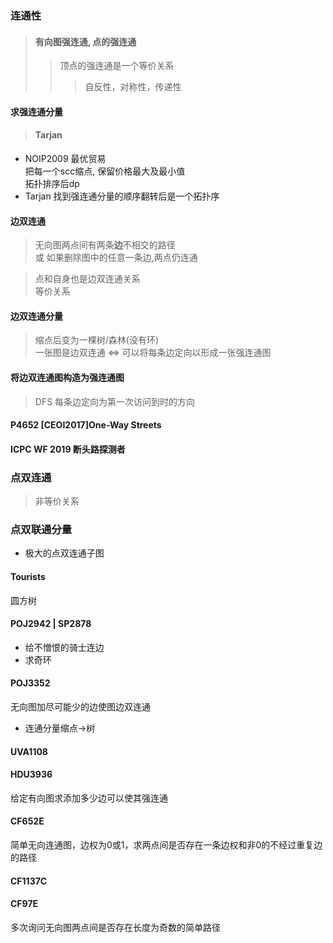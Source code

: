 ### 连通性
> #### 有向图强连通, 点的强连通
>> 顶点的强连通是一个等价关系
>>> 自反性，对称性，传递性 

#### 求强连通分量
> #### Tarjan
* NOIP2009 最优贸易 \
 把每一个scc缩点, 保留价格最大及最小值 \
 拓扑排序后dp 
* Tarjan 找到强连通分量的顺序翻转后是一个拓扑序 

#### 边双连通
> 无向图两点间有两条**边**不相交的路径 \
> 或 如果删除图中的任意一条边,两点仍连通 

> 点和自身也是边双连通关系 \
> 等价关系

#### 边双连通分量
> 缩点后变为一棵树/森林(没有环) \
> 一张图是边双连通 $\Leftrightarrow$ 可以将每条边定向以形成一张强连通图 
 
#### 将边双连通图构造为强连通图
> DFS 每条边定向为第一次访问到时的方向

#### P4652 [CEOI2017]One-Way Streets

#### ICPC WF 2019 断头路探测者 
### 点双连通
> 非等价关系
### 点双联通分量
* 极大的点双连通子图

#### Tourists
圆方树

#### POJ2942 | SP2878
* 给不憎恨的骑士连边
* 求奇环

#### POJ3352
无向图加尽可能少的边使图边双连通
* 连通分量缩点->树

#### UVA1108

#### HDU3936
给定有向图求添加多少边可以使其强连通

#### CF652E
简单无向连通图，边权为0或1，求两点间是否存在一条边权和非0的不经过重复边的路径

#### CF1137C

#### CF97E
多次询问无向图两点间是否存在长度为奇数的简单路径